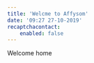 ```yaml
---
title: 'Welcme to Affysom'
date: '09:27 27-10-2019'
recaptchacontact:
    enabled: false
---
```


Welcome home